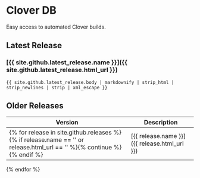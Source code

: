 # Clover DB

Easy access to automated Clover builds.
## Latest Release

### [{{ site.github.latest_release.name }}]({{ site.github.latest_release.html_url }})
```{{ site.github.latest_release.body | markdownify | strip_html | strip_newlines | strip | xml_escape }}```

## Older Releases

| Version | Description |
| --- | --- |
{% for release in site.github.releases %}{% if release.name == '' or release.html_url == '' %}{% continue %}{% endif %}| [{{ release.name }}]({{ release.html_url }}) | ```{{ release.body | markdownify | strip_html | strip_newlines | strip | xml_escape }}``` |
{% endfor %}

